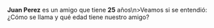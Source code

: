 **Juan Perez** es un amigo que tiene **25** años\n>Veamos si se entendió: ¿Cómo se llama y qué edad tiene nuestro amigo? 